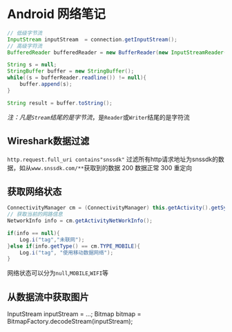 ﻿# Android 网络笔记

```java
// 低级字节流
InputStream inputStream  = connection.getInputStream();
// 高级字符流
BufferedReader bufferedReader = new BufferReader(new InputStreamReader(inputStream));

String s = null;
StringBuffer buffer = new StringBuffer();
while((s = bufferReader.readline()) != null){
    buffer.append(s);
}

String result = buffer.toString();
```

*注：凡是`Stream`结尾的是字节流*，是`Reader`或`Writer`结尾的是字符流

## Wireshark数据过滤
`http.request.full_uri contains"snssdk"`
过滤所有http请求地址为snssdk的数据，如从`www.snssdk.com/**`获取到的数据
200 数据正常
300 重定向

## 获取网络状态
```java
ConnectivityManager cm = (ConnectivityManager) this.getActivity().getSystemService(context.CONNECTIVITY_SERVICE);
// 获取当前的网路信息
NetworkInfo info = cm.getActivityNetWorkInfo();

if(info == null){
    Log.i("tag","未联网");
}else if(info.getType() == cm.TYPE_MOBILE){
    Log.i("tag", "使用移动数据网络");
}
```
网络状态可以分为`null`,`MOBILE`,`WIFI`等

## 从数据流中获取图片

InputStream inputStream = ...;
Bitmap bitmap = BitmapFactory.decodeStream(inputStream);






